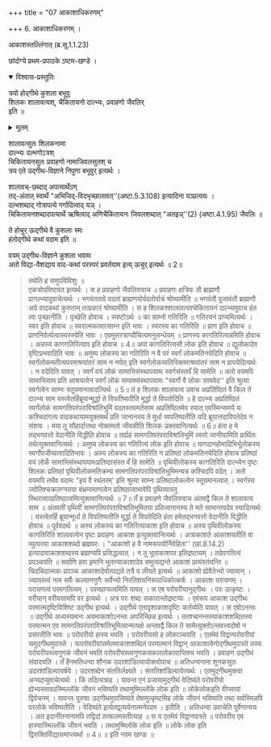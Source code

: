 +++
title = "07 आकाशाधिकरणम्"

+++
6. आकाशाधिकरणम् । 

आकाशस्तल्लिंगात् (ब्र.सू.1.1.23)

छांदोग्ये प्रथम-प्रपाठके ऽष्टम-खण्डे ।  

<details open><summary>विश्वास-प्रस्तुतिः</summary>

त्रयो होद्गीथे कुशला बभूवुः  
शिलकः शालावत्यश्, चैकितायनो दाल्भ्यः, प्रवाहणो जैवलिर्  
इति ॥ 
</details>

<details><summary>मूलम्</summary>

त्रयो होद्गीथे कुशला बभूवुः  
शिलकः शालावत्यश्, चैकितायनो दाल्भ्यः, प्रवाहणो जैवलिर्  
इति ॥ 
</details>



शालावत्सुतः शिलकनामा  
दाल्भ्यः दल्भगोऽत्रश्  
चिकितायनसुतः प्रवाहणो नामाजिवलसुतश् च  
त्रय एते उद्गीथ-विज्ञाने निपुणा बभूवुर् इत्यर्थः । 

शालावच्-छब्दाद् अपत्यार्थेऽण्  
तद्-अंतात् स्वार्थे "अभिजिद्-विदभृच्छालावत्''(अष्टा.5.3.108) इत्यादिना यञ्प्रत्ययः ।  
दल्भशब्दाद् गोत्रापत्ये गर्गादित्वाद् यञ् ।  
चिकितायनशब्दादपत्यार्थे ऋषित्वाद् अणिचैकितायनः जिवलशब्दात् "अतइञ्''(2) (अष्टा.4.1.95) जैवलिः ॥  

ते होचुर् ऊद्गीथे वै कुशलाः स्मः  
हंतोद्गीथे कथां वदाम इति ॥  

वयम् उद्गीथ-विज्ञाने कुशला भवामः  
अतो विद्या-वैशद्याय वाद-कथां परस्परं प्रवर्तयाम इत्य् ऊचुर् इत्यर्थः ॥ 2॥ 

> तथेति ह समुपविविशुः ॥  
एकत्रोपविष्टवंत इत्यर्थः । स ह प्रवाहणो जैवलिरुवाच ॥ प्रवाहणः क्षत्रियः तौ ब्राह्मणौ प्रागल्भ्यादुवाचेत्यर्थः । भगवंतावग्रे वदतां ब्राह्मणयोर्वदतोर्वाचं श्रोष्यामीति ॥ भगवंतौ पूजावंतौ ब्राह्मणौ अग्रे वादकथां कुरुताम् तत्प्रकारं श्रोष्यामीति । स ह शिलकश्शालावत्यश्चेकितायनं दाल्भ्यमुवाच हंत त्वा पृच्छानीति । पृच्छेति होवाच । स्पष्टोऽर्थः ॥ का साम्नो गतिरिति ॥ गतिरयनं प्राप्यमित्यर्थः । स्वर इति होवाच ॥ स्वरात्मकत्वात्साम्न इति भावः । स्वरस्य का गतिरिति ॥ प्राण इति होवाच ॥ प्राणनिर्वर्त्यत्वास्वरस्येति भावः । एवमुत्तरत्राप्यौचित्यमनुसन्धेयम् ॥ प्राणस्य कागतिरित्यन्नमिति होवाच । अन्नस्य कागगतिरित्याप इति होवाच ॥ 4॥ अपां कागतिरित्यसौ लोक इति होवाच ॥ द्युलोकादेव वृष्टिप्रभवादिति भावः ॥ अमुष्य लोकस्य का गतिरिति न वै परं स्वर्गं लोकमतिनयेदिति होवाच ॥ स्वर्गंलोकमतीत्यपरमाश्रयांतरं साम न नयेत् इति स्वर्गलोकव्यतिरिक्तमाश्रयांतरं साम न प्रापयेदित्यर्थः । न वदेदिति यावत् । स्वर्गं वयं लोकं सामाभिसंस्थापयामः स्वर्गसंस्तवँ हि सामेति ॥ अतो वयमपि सामाभिसाम प्रति आश्रयत्वेन स्वर्गं लोकं सम्यक्संस्थापयामः "स्वर्गो वै लोकः सामवेद'' इति श्रुत्या स्वर्गत्वेन साम्नः स्तूयमानत्वादत्यिर्थः ॥ 5॥ तं ह शिलकः शालावत्य उवाच अप्रतिष्ठितं वै किल ते दाल्भ्य साम यस्त्वेतर्हिब्रूयान्मूर्द्धा ते विपतीष्यतीति मूर्द्धा ते विपतोदिति ॥ हे दाल्भ्य अप्रतिष्ठितं स्वर्गंलोकं सामगतिपरंपराविश्रांतिभूमिं वदतस्तवमतेसाम अप्रतिष्ठितमेव स्यात् एवस्मिन्समये यः कश्चिदागत्य वादकथायामयुक्तमर्थं प्रति जानानस्य ते मूर्धा व्यपतिष्यतीति यदि ब्रूयात्तदाविपतेदेव न संशयः । मया तु सौहार्दात्तथा नोक्तमतो जीवसीति शिलक उक्तवानित्यर्थः ॥ 6॥ हंता ह मे तद्भगवत्तो वेदानीति विद्धीति होवाच ॥ तर्ह्यहं सामगतिपरंपराविश्रांतिभूमिं त्वत्तो जानीयामिति प्रार्थितः तथेत्युक्तवानित्यर्थः । अमुष्य लोकस्य का गतिरित्यं लोक इति होवाच ॥ यागदानहोमादिभिर्भूलोकस्य स्वर्गोपजीव्यत्वादितिभावः । अस्य लोकस्य का गतिरिति न प्रतिष्ठां लोकमतिनयेदिति होवाच प्रतिष्ठां वयं लोकँ सामाभिसंस्थापयामःप्रतिष्ठासंस्त वँ हि सामेति ॥ पृथिवीलोकस्य कागतिरिति दाल्भ्येन पृष्टः शिलकः प्रतिष्ठां पृथिवीलोकमतिक्रम्य सामगतिपरंपराविश्रांतिभूमिमन्यन्न कश्चिदपि वदेत् । अतो वयमपि तथैव वदामः "इयं वै रथंतरम्' इति श्रुत्या साम्नः प्रतिष्ठालोकत्वेन स्तूयमानत्वात् । स्वर्गस्य ज्योतिश्चक्रलग्नतया बंभ्रम्यमाणत्वेन प्रतिष्ठात्वाभावेपि पृथिव्यास्तु स्थिरत्वात्प्रतिष्ठात्वमित्युक्तवानित्यर्थः ॥ 7॥ तँ ह प्रवाहणे जैवलिरुवाच अंतवद्वै किल ते शालावत्य साम ॥ अंतवतीं पृथिवीं सामगतिपरंपराविश्रांतिभूमितया प्रतिजानानस्य ते मते सामान्तवदेव स्यादित्यर्थः । यस्त्वेतर्हि ब्रूयान्मूर्धा ते विपतिष्यतीति मूर्द्धा ते विपतेदिति हंता हमेतद्भगवत्तो वेदानीति विद्धीति होवाच ॥ पूर्ववदर्थः ॥ अस्य लोकस्य का गतिरित्याकाश इति होवाच ॥ अस्य पृथिवीलोकस्य कागतिरिति शालावत्येन पृष्टः प्रवाहणः आकाश इत्युक्तवानित्यर्थः । अत्राकाशते आकाशयतीति वा व्युत्पत्त्या आकाशशब्दो ब्रह्मपरः । "आकाशो ह वै नामरूपयोर्निर्वहिता'' (छां.8.14.2) इत्यादावाकाशशब्दस्य ब्रह्मण्यपि प्रसिद्धत्वात् । न तु भूताकाशपर इतिद्रष्टव्यम् । तदेवगतित्वं प्रपञ्चयति ॥ सर्वाणि हवा इमानि भूतान्याकाशादेव समुत्पद्यन्ते आकाशं प्रत्यंस्तंयन्ति ॥ चिदचिदात्मकः प्रपञ्चः आकाशादेवोत्पद्यते तत्रै व लीयते इत्यर्थः ॥ आकाशो ह्येवैतेभ्यो ज्यायान् । ज्यायस्त्वं नाम सर्वैः कल्याणगुणैः सर्वेभ्यो निरतिशयनिरूपाधिकोत्कर्षः । आकाशः परायणम् । परायणत्वं परमगतित्वम् । परमप्राप्यत्वमिति यावत् । स एष परोवरीयानुद्गीथः । परः उत्कृष्टः । वरीयान् वरीयसामपि वर इत्यर्थः । अत्र परः शब्दः सकारान्तोद्रष्टव्यः । एवंरूप आकाश उद्गीथः परमात्मदृष्टिविशिष्ट उद्गीथ इत्यर्थः । उद्गीथे एतादृशाकाशदृष्टिः कर्तव्येति यावत् । स एषोऽनन्तः ॥ उद्गीथे अध्यस्यमानः अयमाकाशोऽनन्तः अपरिच्छिन्न इत्यर्थः । ततश्चानन्तस्याकाशशब्दितस्य परमात्मन एव सामगतिपरंपराविश्रांतिभूमित्वान्मत्पक्षे अन्तवद्वै किल ते सामेत्युक्तोऽन्तवत्त्वदोषो न प्रसरतीति भावः ॥ परोवरीयो हास्य भवति । परोवरीयसो ह लोकाञ्चयति । एतमेवं विद्वान्परोवरीयां समुद्गीथमुपास्ते । यःपरोवरीयांसमेतमाकाशशब्दितं परमात्मानं विद्वान् आकाशत्वेनोद्गीथमुपास्ते तस्य परोवरीयस्त्वगुणकं जीवनं भवति परोवरीयस्त्वगुणकसकललोकावाप्तिश्च भवति । प्रवाहण उद्गीथं संवादयति । तँ हैनमतिधन्वा शौनक उदरशांडिल्यायोक्त्वोवाच ॥ अतिधन्वनामा शुनकसुतः उदरशांडिल्यायर्षये । उदरशब्देन संततिर्लक्ष्यते । संततिशांडिल्यायेत्यर्थः । एतमुद्गीथमुक्त्वा अन्यदप्युवाचेत्यर्थः । किं तदित्यत्राह । यावन्त एनं प्रजायामुद्गीथं वेदिष्यंते परोवरीयो ह्येभ्यस्तावदस्मिल्लोंके जीवनं भविष्यति तथामुष्मिल्लोंके लोक इति ॥ लोकेलोकइति वीप्सायां द्विर्वचनम् । यावन्तः पुरुषाः उद्गीथमुपासिष्यंते तेषामुत्कृष्टमिह लोके जीवनं भविष्यति तथा सर्वस्मिन्नपि परलोके भविष्यतीति । वेदिष्यंते इत्येतद्व्त्ययेनात्मनेपदम । इतीति । अतिधन्वा उवाचेति पूर्वेणान्वयः । अत इदानींतनानामपि तद्विदां तत्फलमस्तीत्याह ॥ स य एतमेवं विद्वानपास्ते ॥ परोवरीय एव हास्यास्मिल्लोंके जीवनं भवति । तथामुष्मिलोके लोक इति ॥ लोके लोक इति द्विरुक्तिर्विद्यासमाप्त्यर्था ॥ 4॥ ॥ इति नवम खण्डः ॥
